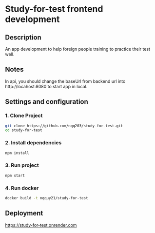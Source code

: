 # Study-for-test frontend development

## Description
An app development to help foreign people training to practice their test well.

## Notes
In api, you should change the baseUrl from backend url into http://locahost:8080 to start app in local.

## Settings and configuration
### 1. Clone Project
```bash
git clone https://github.com/nqq203/study-for-test.git
cd study-for-test
```

### 2. Install dependencies
```bash
npm install 
```

### 3. Run project
```bash
npm start 
```

### 4. Run docker
```bash
docker build -t nqquy21/study-for-test
```

## Deployment
https://study-for-test.onrender.com

